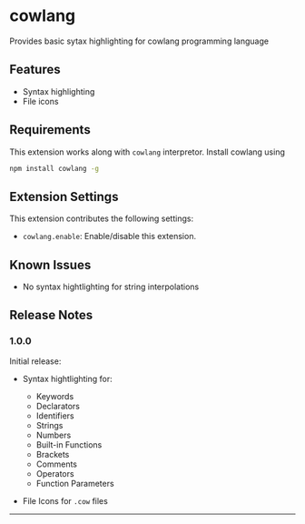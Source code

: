 # cowlang

Provides basic sytax highlighting for cowlang programming language

## Features

-   Syntax highlighting
-   File icons

## Requirements

This extension works along with `cowlang` interpretor.
Install cowlang using

```bash
npm install cowlang -g
```

## Extension Settings

This extension contributes the following settings:

-   `cowlang.enable`: Enable/disable this extension.

## Known Issues

-   No syntax hightlighting for string interpolations

## Release Notes

### 1.0.0

Initial release:

-   Syntax hightlighting for:

    -   Keywords
    -   Declarators
    -   Identifiers
    -   Strings
    -   Numbers
    -   Built-in Functions
    -   Brackets
    -   Comments
    -   Operators
    -   Function Parameters

-   File Icons for `.cow` files

---
